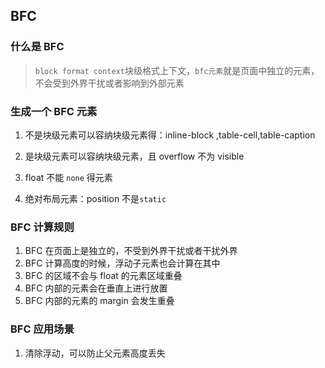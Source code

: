 ## BFC

### 什么是 BFC

> `block format context`块级格式上下文，`bfc元素`就是页面中独立的元素，不会受到外界干扰或者影响到外部元素

### 生成一个 BFC 元素

1. 不是块级元素可以容纳块级元素得：inline-block ,table-cell,table-caption

2. 是块级元素可以容纳块级元素，且 overflow 不为 visible

3. float 不能 `none` 得元素
4. 绝对布局元素：position 不是`static`

### BFC 计算规则

1. BFC 在页面上是独立的，不受到外界干扰或者干扰外界
2. BFC 计算高度的时候，浮动子元素也会计算在其中
3. BFC 的区域不会与 float 的元素区域重叠
4. BFC 内部的元素会在垂直上进行放置
5. BFC 内部的元素的 margin 会发生重叠

### BFC 应用场景

1. 清除浮动，可以防止父元素高度丢失
